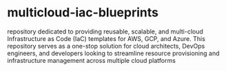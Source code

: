 # multicloud-iac-blueprints
repository dedicated to providing reusable, scalable, and multi-cloud Infrastructure as Code (IaC) templates for AWS, GCP, and Azure. This repository serves as a one-stop solution for cloud architects, DevOps engineers, and developers looking to streamline resource provisioning and infrastructure management across multiple cloud platforms
